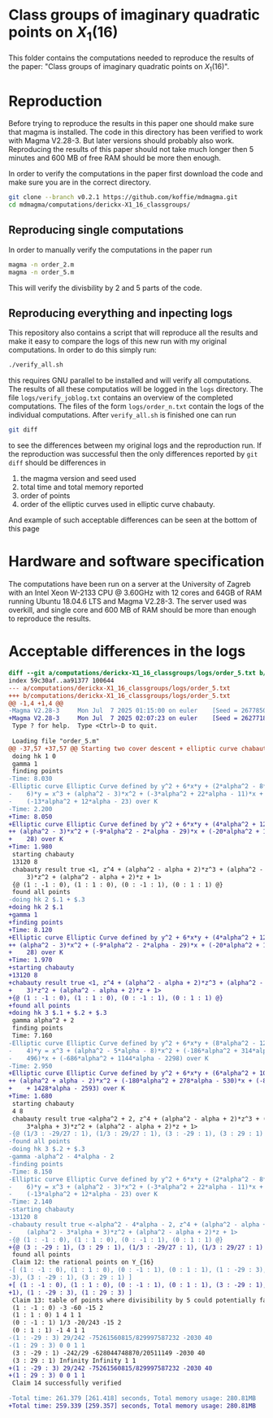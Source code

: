 # Class groups of imaginary quadratic points on $X_1(16)$

This folder contains the computations needed to reproduce the results of the paper: 
"Class groups of imaginary quadratic points on $X_1(16)$".


# Reproduction

Before trying to reproduce the results in this paper one should make sure that magma is installed.
The code in this directory has been verified to work with Magma V2.28-3. But later versions should
probably also work. Reproducing the results of this paper should not take much longer then 5 minutes 
and 600 MB of free RAM should be more then enough.

In order to verify the computations in the paper first download the code and make sure you are in 
the correct directory.

```bash
git clone --branch v0.2.1 https://github.com/koffie/mdmagma.git
cd mdmagma/computations/derickx-X1_16_classgroups/
```

## Reproducing single computations

In order to manually verify the computations in the paper run

```bash
magma -n order_2.m
magma -n order_5.m
```

This will verify the divisbility by 2 and 5 parts of the code.

## Reproducing everything and inpecting logs

This repository also contains a script that will reproduce all the results and make it
easy to compare the logs of this new run with my original computations. In order to do
this simply run:

```bash
./verify_all.sh
```

this requires GNU parallel to be installed and will verify all computations. The results
of all these computatios will be logged in the `logs` directory. The file 
`logs/verify_joblog.txt` contains an overview of the completed computations. The files of 
the form `logs/order_n.txt` contain the logs of the individual computations. After 
`verify_all.sh` is finished one can run
```bash
git diff
```
to see the differences between my original logs and the reproduction run.
If the reproduction was successful then the only differences reported by `git diff` 
should be differences in
1. the magma version and seed used
2. total time and total memory reported 
3. order of points
4. order of the elliptic curves used in elliptic curve chabauty.

And example of such acceptable differences can be seen at the bottom of this page

# Hardware and software specification

The computations have been run on a server at the University of Zagreb with an Intel Xeon
W-2133 CPU @ 3.60GHz with 12 cores and 64GB of RAM running Ubuntu 18.04.6 LTS and Magma V2.28-3.
The server used was overkill, and single core and 600 MB of RAM should be more than enough to 
reproduce the results.

# Acceptable differences in the logs


```diff
diff --git a/computations/derickx-X1_16_classgroups/logs/order_5.txt b/computations/derickx-X1_16_classgroups/logs/order_5.txt
index 59c30af..aa91377 100644
--- a/computations/derickx-X1_16_classgroups/logs/order_5.txt
+++ b/computations/derickx-X1_16_classgroups/logs/order_5.txt
@@ -1,4 +1,4 @@
-Magma V2.28-3     Mon Jul  7 2025 01:15:00 on euler    [Seed = 2677850875]
+Magma V2.28-3     Mon Jul  7 2025 02:07:23 on euler    [Seed = 2627718649]
 Type ? for help.  Type <Ctrl>-D to quit.
 
 Loading file "order_5.m"
@@ -37,57 +37,57 @@ Starting two cover descent + elliptic curve chabauty
 doing hk 1 0
 gamma 1
 finding points
-Time: 8.030
-Elliptic curve Elliptic Curve defined by y^2 + 6*x*y + (2*alpha^2 - 8*alpha + 
-    6)*y = x^3 + (alpha^2 - 3)*x^2 + (-3*alpha^2 + 22*alpha - 11)*x + 
-    (-13*alpha^2 + 12*alpha - 23) over K
-Time: 2.200
+Time: 8.050
+Elliptic curve Elliptic Curve defined by y^2 + 6*x*y + (4*alpha^2 + 12)*y = x^3 
++ (alpha^2 - 3)*x^2 + (-9*alpha^2 - 2*alpha - 29)*x + (-20*alpha^2 + 16*alpha - 
+    28) over K
+Time: 1.980
 starting chabauty
 13120 8
 chabauty result true <1, z^4 + (alpha^2 - alpha + 2)*z^3 + (alpha^2 - 3*alpha + 
     3)*z^2 + (alpha^2 - alpha + 2)*z + 1>
 {@ (1 : -1 : 0), (1 : 1 : 0), (0 : -1 : 1), (0 : 1 : 1) @}
 found all points
-doing hk 2 $.1 + $.3
+doing hk 2 $.1
+gamma 1
+finding points
+Time: 8.120
+Elliptic curve Elliptic Curve defined by y^2 + 6*x*y + (4*alpha^2 + 12)*y = x^3 
++ (alpha^2 - 3)*x^2 + (-9*alpha^2 - 2*alpha - 29)*x + (-20*alpha^2 + 16*alpha - 
+    28) over K
+Time: 1.970
+starting chabauty
+13120 8
+chabauty result true <1, z^4 + (alpha^2 - alpha + 2)*z^3 + (alpha^2 - 3*alpha + 
+    3)*z^2 + (alpha^2 - alpha + 2)*z + 1>
+{@ (1 : -1 : 0), (1 : 1 : 0), (0 : -1 : 1), (0 : 1 : 1) @}
+found all points
+doing hk 3 $.1 + $.2 + $.3
 gamma alpha^2 + 2
 finding points
 Time: 7.160
-Elliptic curve Elliptic Curve defined by y^2 + 6*x*y + (8*alpha^2 - 12*alpha - 
-    4)*y = x^3 + (alpha^2 - 5*alpha - 8)*x^2 + (-186*alpha^2 + 314*alpha - 
-    496)*x + (-686*alpha^2 + 1144*alpha - 2298) over K
-Time: 2.950
+Elliptic curve Elliptic Curve defined by y^2 + 6*x*y + (6*alpha^2 + 10)*y = x^3 
++ (alpha^2 + alpha - 2)*x^2 + (-180*alpha^2 + 278*alpha - 530)*x + (-859*alpha^2
+    + 1428*alpha - 2593) over K
+Time: 1.680
 starting chabauty
 4 8
 chabauty result true <alpha^2 + 2, z^4 + (alpha^2 - alpha + 2)*z^3 + (alpha^2 - 
     3*alpha + 3)*z^2 + (alpha^2 - alpha + 2)*z + 1>
-{@ (1/3 : -29/27 : 1), (1/3 : 29/27 : 1), (3 : -29 : 1), (3 : 29 : 1) @}
-found all points
-doing hk 3 $.2 + $.3
-gamma -alpha^2 - 4*alpha - 2
-finding points
-Time: 8.150
-Elliptic curve Elliptic Curve defined by y^2 + 6*x*y + (2*alpha^2 - 8*alpha + 
-    6)*y = x^3 + (alpha^2 - 3)*x^2 + (-3*alpha^2 + 22*alpha - 11)*x + 
-    (-13*alpha^2 + 12*alpha - 23) over K
-Time: 2.140
-starting chabauty
-13120 8
-chabauty result true <-alpha^2 - 4*alpha - 2, z^4 + (alpha^2 - alpha + 2)*z^3 + 
-    (alpha^2 - 3*alpha + 3)*z^2 + (alpha^2 - alpha + 2)*z + 1>
-{@ (1 : -1 : 0), (1 : 1 : 0), (0 : -1 : 1), (0 : 1 : 1) @}
+{@ (3 : -29 : 1), (3 : 29 : 1), (1/3 : -29/27 : 1), (1/3 : 29/27 : 1) @}
 found all points
 Claim 12: the rational points on Y_{16}
-[ (1 : -1 : 0), (1 : 1 : 0), (0 : -1 : 1), (0 : 1 : 1), (1 : -29 : 3), (1 : 29 :
-3), (3 : -29 : 1), (3 : 29 : 1) ]
+[ (1 : -1 : 0), (1 : 1 : 0), (0 : -1 : 1), (0 : 1 : 1), (3 : -29 : 1), (3 : 29 :
+1), (1 : -29 : 3), (1 : 29 : 3) ]
 Claim 13: table of points where divisibility by 5 could potentially fail
 (1 : -1 : 0) -3 -60 -15 2
 (1 : 1 : 0) 1 4 1 1
 (0 : -1 : 1) 1/3 -20/243 -15 2
 (0 : 1 : 1) -1 4 1 1
-(1 : -29 : 3) 29/242 -75261560815/829997587232 -2030 40
-(1 : 29 : 3) 0 0 1 1
 (3 : -29 : 1) -242/29 -628044748870/20511149 -2030 40
 (3 : 29 : 1) Infinity Infinity 1 1
+(1 : -29 : 3) 29/242 -75261560815/829997587232 -2030 40
+(1 : 29 : 3) 0 0 1 1
 Claim 14 successfully verified
 
-Total time: 261.379 [261.418] seconds, Total memory usage: 280.81MB
+Total time: 259.339 [259.357] seconds, Total memory usage: 280.81MB
```
